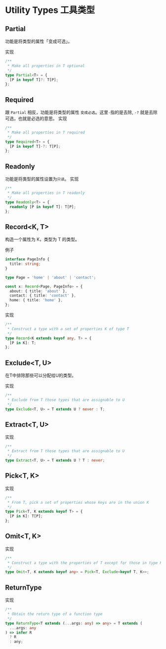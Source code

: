 # Utility Types 工具类型

## Partial<T>

功能是将类型的属性「变成可选」。

实现

```ts
/**
 * Make all properties in T optional
 */
type Partial<T> = {
  [P in keyof T]?: T[P];
};
```

## Required<T>

跟 `Partial` 相反，功能是将类型的属性 `变成必选`。这里`-`指的是去除, `-?` 就是去除可选，也就是必选的意思。
实现

```ts
/**
 * Make all properties in T required
 */
type Required<T> = {
  [P in keyof T]-?: T[P];
};
```

## Readonly<T>

功能是将类型的属性设置为`只读`。
实现

```ts
/**
 * Make all properties in T readonly
 */
type Readonly<T> = {
  readonly [P in keyof T]: T[P];
};
```

## Record<K, T>

构造一个属性为 K，类型为 T 的类型。

例子

```ts
interface PageInfo {
  title: string;
}

type Page = 'home' | 'about' | 'contact';

const x: Record<Page, PageInfo> = {
  about: { title: 'about' },
  contact: { title: 'contact' },
  home: { title: 'home' },
};
```

实现

```ts
/**
 * Construct a type with a set of properties K of type T
 */
type Record<K extends keyof any, T> = {
  [P in K]: T;
};
```

## Exclude<T, U>

在T中排除那些可以分配给U的类型。

实现

```ts
/**
 * Exclude from T those types that are assignable to U
 */
type Exclude<T, U> = T extends U ? never : T;
```

## Extract<T, U>

实现

```ts
/**
 * Extract from T those types that are assignable to U
 */
type Extract<T, U> = T extends U ? T : never;
```

## Pick<T, K>

实现

```ts
/**
 * From T, pick a set of properties whose keys are in the union K
 */
type Pick<T, K extends keyof T> = {
  [P in K]: T[P];
};
```

## Omit<T, K>

实现

```ts
/**
 * Construct a type with the properties of T except for those in type K.
 */
type Omit<T, K extends keyof any> = Pick<T, Exclude<keyof T, K>>;
```

## ReturnType<T>

实现

```ts
/**
 * Obtain the return type of a function type
 */
type ReturnType<T extends (...args: any) => any> = T extends (
  ...args: any
) => infer R
  ? R
  : any;
```
